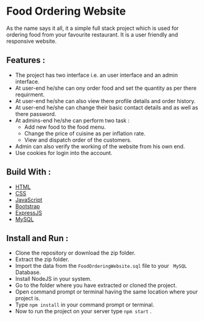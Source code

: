 # Food Ordering Website
As the name says it all, it a simple full stack project which is used for ordering food from your favourite restaurant. It is a user friendly and responsive website. 

## Features :
- The project has two interface i.e. an user interface and an admin interface.
- At user-end he/she can ony order food and set the quantity as per there requirment.
- At user-end he/she can also view there profile details and order history.
- At user-end he/she can change their basic contact details and as well as there password. 
- At admins-end he/she can perform two task : 
    - Add new food to the food menu.
    - Change the price of cuisine as per inflation rate.
    - View and dispatch order of the customers.
- Admin can also verify the working of the website from his own end.
- Use cookies for login into the account.

## Build With :
<ul>
    <li><a href="https://www.w3schools.com/html/" target="_blank">HTML</a></li>
    <li><a href="https://www.w3schools.com/css/" target="_blank">CSS</a></li>
    <li><a href="https://www.w3schools.com/js/" target="_blank">JavaScript</a></li>
    <li><a href="https://www.w3schools.com/bootstrap5/index.php" target="_blank">Bootstrap</a></li>
    <li><a href="https://expressjs.com/" target="_blank">ExpressJS</a></li>
    <li><a href="https://www.w3schools.com/mysql/default.asp" target="_blank">MySQL</a></li>
</ul>

## Install and Run :
- Clone the repository or download the zip folder.
- Extract the zip folder.
- Import the data from the ``` FoodOrderingWebsite.sql ``` file to your ``` MySQL``` Database.
- Install NodeJS in your system.
- Go to the folder where you have extracted or cloned the project.
- Open command prompt or terminal having the same location where your project is.
- Type ``` npm install ``` in your command prompt or terminal.
- Now to run the project on your server type ``` npm start ``` .

